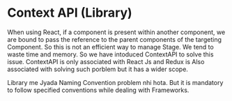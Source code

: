 # Context API (Library)

When using React, if a component is present within another component, we are bound to pass the reference to the parent components of the targeting Component. So this is not  an efficient way to manage Stage. We tend to waste time and memory. So we have intoduced ContextAPI to solve this issue. ContextAPI is only associated with React Js and Redux is Also associated with solving such porblem but it has a wider scope.

Library me Jyada Naming Convention problem nhi hota. But it is mandatory to follow specified conventions while dealing with Frameworks.